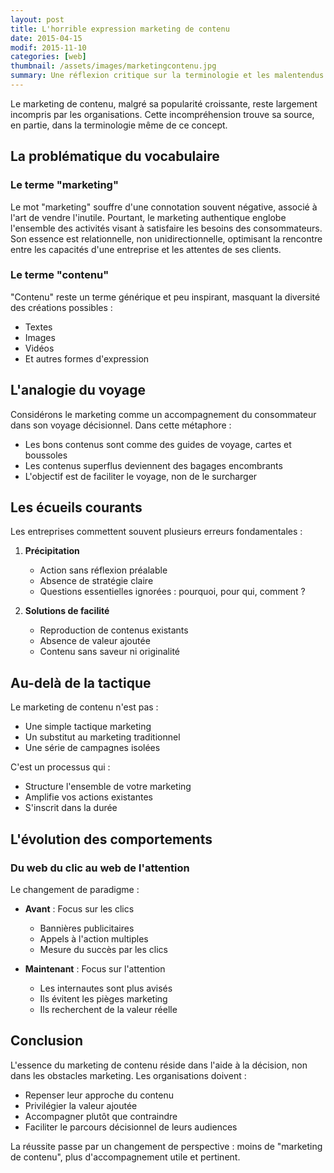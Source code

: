 ```yaml
---
layout: post
title: L'horrible expression marketing de contenu
date: 2015-04-15
modif: 2015-11-10
categories: [web]
thumbnail: /assets/images/marketingcontenu.jpg
summary: Une réflexion critique sur la terminologie et les malentendus du marketing de contenu dans les organisations.
---
```


Le marketing de contenu, malgré sa popularité croissante, reste largement incompris par les organisations. Cette incompréhension trouve sa source, en partie, dans la terminologie même de ce concept.

## La problématique du vocabulaire

### Le terme "marketing"

Le mot "marketing" souffre d'une connotation souvent négative, associé à l'art de vendre l'inutile. Pourtant, le marketing authentique englobe l'ensemble des activités visant à satisfaire les besoins des consommateurs. Son essence est relationnelle, non unidirectionnelle, optimisant la rencontre entre les capacités d'une entreprise et les attentes de ses clients.

### Le terme "contenu"

"Contenu" reste un terme générique et peu inspirant, masquant la diversité des créations possibles :

- Textes
- Images
- Vidéos
- Et autres formes d'expression

## L'analogie du voyage

Considérons le marketing comme un accompagnement du consommateur dans son voyage décisionnel. Dans cette métaphore :

- Les bons contenus sont comme des guides de voyage, cartes et boussoles
- Les contenus superflus deviennent des bagages encombrants
- L'objectif est de faciliter le voyage, non de le surcharger

## Les écueils courants

Les entreprises commettent souvent plusieurs erreurs fondamentales :

1. **Précipitation**

   - Action sans réflexion préalable
   - Absence de stratégie claire
   - Questions essentielles ignorées : pourquoi, pour qui, comment ?

2. **Solutions de facilité**
   - Reproduction de contenus existants
   - Absence de valeur ajoutée
   - Contenu sans saveur ni originalité

## Au-delà de la tactique

Le marketing de contenu n'est pas :

- Une simple tactique marketing
- Un substitut au marketing traditionnel
- Une série de campagnes isolées

C'est un processus qui :

- Structure l'ensemble de votre marketing
- Amplifie vos actions existantes
- S'inscrit dans la durée

## L'évolution des comportements

### Du web du clic au web de l'attention

Le changement de paradigme :

- **Avant** : Focus sur les clics

  - Bannières publicitaires
  - Appels à l'action multiples
  - Mesure du succès par les clics

- **Maintenant** : Focus sur l'attention
  - Les internautes sont plus avisés
  - Ils évitent les pièges marketing
  - Ils recherchent de la valeur réelle

## Conclusion

L'essence du marketing de contenu réside dans l'aide à la décision, non dans les obstacles marketing. Les organisations doivent :

- Repenser leur approche du contenu
- Privilégier la valeur ajoutée
- Accompagner plutôt que contraindre
- Faciliter le parcours décisionnel de leurs audiences

La réussite passe par un changement de perspective : moins de "marketing de contenu", plus d'accompagnement utile et pertinent.
